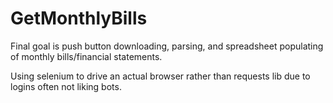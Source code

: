 # GetMonthlyBills

Final goal is push button downloading, parsing, and spreadsheet populating of monthly bills/financial statements. 

Using selenium to drive an actual browser rather than requests lib due to logins often not liking bots.
